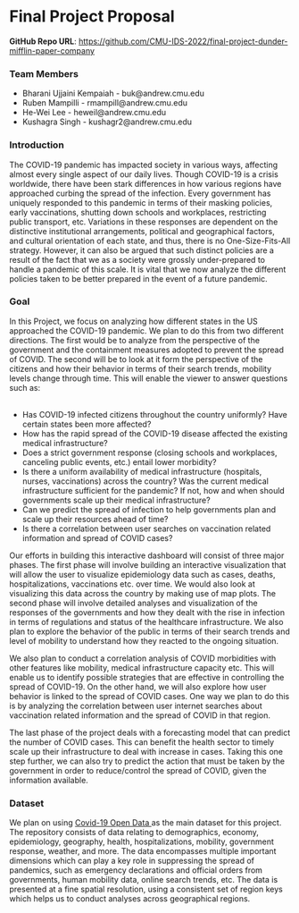 # Final Project Proposal

**GitHub Repo URL**: https://github.com/CMU-IDS-2022/final-project-dunder-mifflin-paper-company

<h3> Team Members </h3>
<ul> 
<li> Bharani Ujjaini Kempaiah - buk@andrew.cmu.edu </li>
<li> Ruben Mampilli - rmampill@andrew.cmu.edu </li>
<li> He-Wei Lee - heweil@andrew.cmu.edu </li>
<li> Kushagra Singh - kushagr2@andrew.cmu.edu </li>
</ul>






<h3> Introduction </h3>
The COVID-19 pandemic has impacted society in various ways, affecting almost every single aspect of our daily lives. 
Though COVID-19 is a crisis worldwide, there have been stark differences in how various regions have approached 
curbing the spread of the infection. Every government has uniquely responded to this pandemic in terms of their masking 
policies, early vaccinations, shutting down schools and workplaces, restricting public transport, etc. 
Variations in these responses are dependent on the distinctive institutional arrangements, political and geographical 
factors, and cultural orientation of each state, and thus, there is no One-Size-Fits-All strategy. 
However, it can also be argued that such distinct policies are a result of the fact that we as a society were grossly 
under-prepared to handle a pandemic of this scale. It is vital that we now analyze the different policies taken to be 
better prepared in the event of a future pandemic.

<h3> Goal </h3>
In this Project, we focus on analyzing how different states in the US approached the COVID-19 pandemic. 
We plan to do this from two different directions. The first would be to analyze from the perspective of the government 
and the containment measures adopted to prevent the spread of COVID. The second will be to look at it form the 
perspective of the citizens and how their behavior in terms of their search trends, mobility levels change through time.
This will enable the viewer to answer questions such as:
<br><br>
<ul>
<li> Has COVID-19 infected citizens throughout the country uniformly? 
Have certain states been more affected? </li>

<li> How has the rapid spread of the COVID-19 disease affected the existing 
medical infrastructure? </li>

<li> Does a strict government response (closing schools and workplaces, 
canceling public events, etc.) entail lower morbidity? </li>

<li> Is there a uniform availability of medical infrastructure 
(hospitals, nurses, vaccinations) across the country? Was the current 
medical infrastructure sufficient for the pandemic? If not, how and when 
should governments scale up their medical infrastructure? </li>

<li> Can we predict the spread of infection to help governments plan and 
scale up their resources ahead of time? </li>

<li> Is there a correlation between user searches on vaccination 
related information and spread of COVID cases? </li>
</ul>

Our efforts in building this interactive dashboard will consist of three major phases. The first phase will involve building an interactive visualization that will allow the user to visualize epidemiology data such as cases, deaths, hospitalizations, vaccinations etc. over time. We would also look at visualizing this data across the country by making use of map plots. The second phase will involve detailed analyses and visualization of the responses of the governments and how they dealt with the rise in infection in terms of regulations and status of the healthcare infrastructure. We also plan to explore the behavior of the public in terms of their search trends and level of mobility to understand how they reacted to the ongoing situation. 

We also plan to conduct a correlation analysis of COVID morbidities with other features like mobility, medical infrastructure capacity etc. This will enable us to identify possible strategies that are effective in controlling the spread of COVID-19. On the other hand, we will also explore how user behavior is linked to the spread of COVID cases. One way we plan to do this is by analyzing the correlation between user internet searches about vaccination related information and the spread of COVID in that region. 

The last phase of the project deals with a forecasting model that can predict the number of COVID cases. This can benefit the health sector to timely scale up their infrastructure to deal with increase in cases. Taking this one step further, we can also try to predict the action that must be taken by the government in order to reduce/control the spread of COVID, given the information available.


<h3> Dataset </h3>

We plan on using <a href="https://health.google.com/covid-19/open-data/raw-data"> Covid-19 Open Data </a> as 
the main dataset for this project. 
The repository consists of data relating to demographics, economy, epidemiology, geography, health, 
hospitalizations, mobility, government response, weather, and more. 
The data encompasses multiple important dimensions which can play a key role in suppressing the spread of pandemics, 
such as emergency declarations and official orders from governments, human mobility data, online search trends, etc. 
The data is presented at a fine spatial resolution, using a consistent set of region keys which helps us to conduct 
analyses across geographical regions. 
